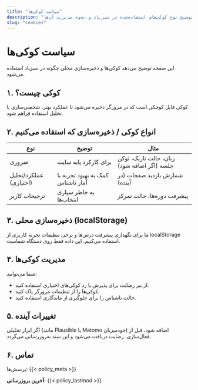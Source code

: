 ```yaml
---
title: "سیاست کوکی‌ها"
description: "توضیح نوع کوکی‌های استفاده‌شده در سبزیاد و نحوه مدیریت آن‌ها"
slug: "cookies"
---
```


# سیاست کوکی‌ها

این صفحه توضیح می‌دهد کوکی‌ها و ذخیره‌سازی محلی چگونه در سبزیاد استفاده می‌شود.

## ۱. کوکی چیست؟
کوکی فایل کوچکی است که در مرورگر ذخیره می‌شود تا عملکرد بهتر، شخصی‌سازی یا تحلیل استفاده فراهم شود.

## ۲. انواع کوکی / ذخیره‌سازی که استفاده می‌کنیم
| نوع | توضیح | مثال |
|-----|-------|-------|
| ضروری | برای کارکرد پایه سایت | زبان، حالت تاریک، توکن جلسه (اگر اضافه شود) |
| عملکرد/تحلیل (اختیاری) | کمک به بهبود تجربه با آمار ناشناس | شمارش بازدید صفحات (در آینده) |
| ترجیحات کاربر | به خاطر سپاری انتخاب‌ها | پیشرفت دوره‌ها، حالت تمرکز |

## ۳. ذخیره‌سازی محلی (localStorage)
ما برای نگهداری پیشرفت درس‌ها و برخی تنظیمات تجربه کاربری از localStorage استفاده می‌کنیم. این داده فقط روی دستگاه شماست.

## ۴. مدیریت کوکی‌ها
شما می‌توانید:
- از بنر رضایت برای پذیرش یا رد کوکی‌های اختیاری استفاده کنید.
- کوکی‌ها را از تنظیمات مرورگر پاک کنید.
- حالت ناشناس را برای جلوگیری از ماندگاری استفاده کنید.

## ۵. تغییرات آینده
اگر ابزار تحلیلی (مانند Plausible یا Matomo خودمیزبان) اضافه شود، قبل از فعال‌سازی، رضایت دریافت می‌شود و این سند به‌روزرسانی می‌گردد.

## ۶. تماس
پرسش‌ها: {{< policy_meta >}}

**آخرین بروزرسانی:** {{< policy_lastmod >}}
